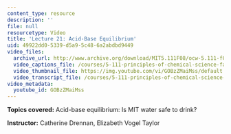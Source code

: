```yaml
---
content_type: resource
description: ''
file: null
resourcetype: Video
title: 'Lecture 21: Acid-Base Equilibrium'
uid: 49922dd0-5339-d5a9-5c48-6a2abdbd9449
video_files:
  archive_url: http://www.archive.org/download/MIT5.111F08/ocw-5.111-f08-lec21_300k.mp4
  video_captions_file: /courses/5-111-principles-of-chemical-science-fall-2008/a9b9eb45c01c5a16a7921f726a7d6b84_GOBzZMaiMss.vtt
  video_thumbnail_file: https://img.youtube.com/vi/GOBzZMaiMss/default.jpg
  video_transcript_file: /courses/5-111-principles-of-chemical-science-fall-2008/b2bc5c064fab2eea632c17b666a95a07_GOBzZMaiMss.pdf
video_metadata:
  youtube_id: GOBzZMaiMss
---
```


**Topics covered:** Acid-base equilibrium: Is MIT water safe to drink?

**Instructor:** Catherine Drennan, Elizabeth Vogel Taylor
